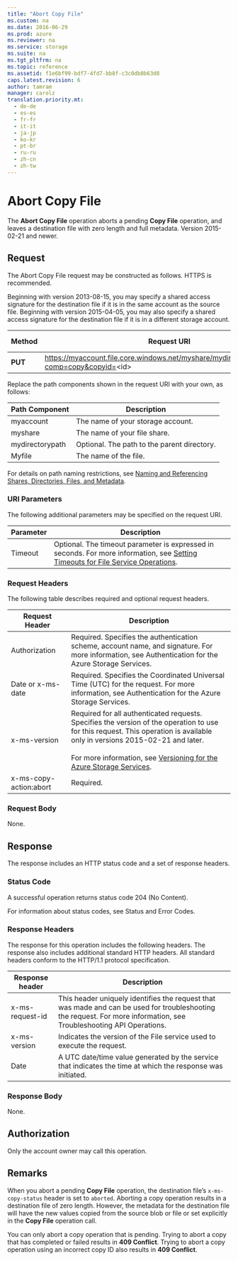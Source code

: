 ```yaml
---
title: "Abort Copy File"
ms.custom: na
ms.date: 2016-06-29
ms.prod: azure
ms.reviewer: na
ms.service: storage
ms.suite: na
ms.tgt_pltfrm: na
ms.topic: reference
ms.assetid: f1e6bf99-bdf7-4fd7-bb8f-c3c0db0b63d8
caps.latest.revision: 6
author: tamram
manager: carolz
translation.priority.mt: 
  - de-de
  - es-es
  - fr-fr
  - it-it
  - ja-jp
  - ko-kr
  - pt-br
  - ru-ru
  - zh-cn
  - zh-tw
---
```

# Abort Copy File
The **Abort Copy File** operation aborts a pending **Copy File** operation, and leaves a destination file with zero length and full metadata. Version 2015-02-21 and newer.  
  
## Request  
 The Abort Copy File request may be constructed as follows. HTTPS is recommended.  
  
 Beginning with version 2013-08-15, you may specify a shared access signature for the destination file if it is in the same account as the source file. Beginning with version 2015-04-05, you may also specify a shared access signature for the destination file if it is in a different storage account.  
  
|Method|Request URI|HTTP Version|  
|------------|-----------------|------------------|  
|**PUT**|https://myaccount.file.core.windows.net/myshare/mydirectorypath/myfile?comp=copy&copyid=<id\>|HTTP/1.1|  
  
 Replace the path components shown in the request URI with your own, as follows:  
  
|Path Component|Description|  
|--------------------|-----------------|  
|myaccount|The name of your storage account.|  
|myshare|The name of your file share.|  
|mydirectorypath|Optional. The path to the parent directory.|  
|Myfile|The name of the file.|  
  
 For details on path naming restrictions, see [Naming and Referencing Shares, Directories, Files, and Metadata](../StorageServicesREST/Naming-and-Referencing-Shares--Directories--Files--and-Metadata.md).  
  
### URI Parameters  
 The following additional parameters may be specified on the request URI.  
  
|Parameter|Description|  
|---------------|-----------------|  
|Timeout|Optional. The timeout parameter is expressed in seconds. For more information, see [Setting Timeouts for File Service Operations](#_Setting_Timeouts_for).|  
  
### Request Headers  
 The following table describes required and optional request headers.  
  
|Request Header|Description|  
|--------------------|-----------------|  
|Authorization|Required. Specifies the authentication scheme, account name, and signature. For more information, see Authentication for the Azure Storage Services.|  
|Date or x-ms-date|Required. Specifies the Coordinated Universal Time (UTC) for the request. For more information, see Authentication for the Azure Storage Services.|  
|x-ms-version|Required for all authenticated requests. Specifies the version of the operation to use for this request. This operation is available only in versions 2015-02-21 and later.<br /><br /> For more information, see [Versioning for the Azure Storage Services](https://msdn.microsoft.com/en-us/library/azure/dd894041.aspx).|  
|x-ms-copy-action:abort|Required.|  
  
### Request Body  
 None.  
  
## Response  
 The response includes an HTTP status code and a set of response headers.  
  
### Status Code  
 A successful operation returns status code 204 (No Content).  
  
 For information about status codes, see Status and Error Codes.  
  
### Response Headers  
 The response for this operation includes the following headers. The response also includes additional standard HTTP headers. All standard headers conform to the HTTP/1.1 protocol specification.  
  
|Response header|Description|  
|---------------------|-----------------|  
|x-ms-request-id|This header uniquely identifies the request that was made and can be used for troubleshooting the request. For more information, see Troubleshooting API Operations.|  
|x-ms-version|Indicates the version of the File service used to execute the request.|  
|Date|A UTC date/time value generated by the service that indicates the time at which the response was initiated.|  
  
### Response Body  
 None.  
  
## Authorization  
 Only the account owner may call this operation.  
  
## Remarks  
 When you abort a pending **Copy File** operation, the destination file’s `x-ms-copy-status` header is set to `aborted`. Aborting a copy operation results in a destination file of zero length. However, the metadata for the destination file will have the new values copied from the source blob or file or set explicitly in the **Copy File** operation call.  
  
 You can only abort a copy operation that is pending. Trying to abort a copy that has completed or failed results in **409 Conflict**. Trying to abort a copy operation using an incorrect copy ID also results in **409 Conflict**.